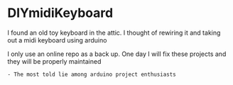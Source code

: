 # DIYmidiKeyboard
I found an old toy keyboard in the attic. I thought of rewiring it and taking out a midi keyboard using arduino


I only use an online repo as a back up. One day I will fix these projects and they will be properly maintained

    - The most told lie among arduino project enthusiasts
